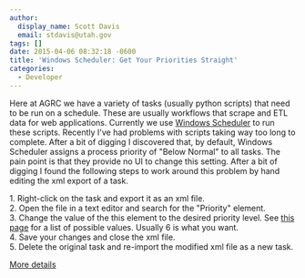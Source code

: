 ```yaml
---
author:
  display_name: Scott Davis
  email: stdavis@utah.gov
tags: []
date: 2015-04-06 08:32:18 -0600
title: 'Windows Scheduler: Get Your Priorities Straight'
categories:
  - Developer
---
```

<p>Here at AGRC we have a variety of tasks (usually python scripts) that need to be run on a schedule. These are usually workflows that scrape and ETL data for web applications. Currently we use <a href="https://windows.microsoft.com/en-us/windows/schedule-task">Windows Scheduler</a> to run these scripts. Recently I've had problems with scripts taking way too long to complete. After a bit of digging I discovered that, by default, Windows Scheduler assigns a process priority of "Below Normal" to all tasks. The pain point is that they provide no UI to change this setting. After a bit of digging I found the following steps to work around this problem by hand editing the xml export of a task.</p>
<p>1. Right-click on the task and export it as an xml file.<br />
2. Open the file in a text editor and search for the "Priority" element.<br />
3. Change the value of the this element to the desired priority level. See <a href="https://msdn.microsoft.com/en-us/library/aa383512.aspx">this page</a> for a list of possible values. Usually 6 is what you want.<br />
4. Save your changes and close the xml file.<br />
5. Delete the original task and re-import the modified xml file as a new task.</p>
<p><a href="https://bdbits.wordpress.com/2010/04/29/setting-a-scheduled-task-process-priority/">More details</a></p>
